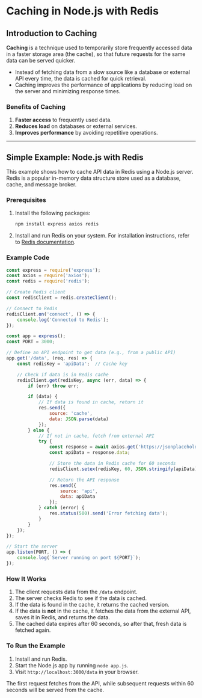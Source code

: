 
# Caching in Node.js with Redis

## Introduction to Caching

**Caching** is a technique used to temporarily store frequently accessed data in a faster storage area (the cache), so that future requests for the same data can be served quicker.

- Instead of fetching data from a slow source like a database or external API every time, the data is cached for quick retrieval.
- Caching improves the performance of applications by reducing load on the server and minimizing response times.

### Benefits of Caching
1. **Faster access** to frequently used data.
2. **Reduces load** on databases or external services.
3. **Improves performance** by avoiding repetitive operations.

---

## Simple Example: Node.js with Redis

This example shows how to cache API data in Redis using a Node.js server. Redis is a popular in-memory data structure store used as a database, cache, and message broker.

### Prerequisites

1. Install the following packages:
    ```bash
    npm install express axios redis
    ```

2. Install and run Redis on your system. For installation instructions, refer to [Redis documentation](https://redis.io/documentation).

### Example Code

```javascript
const express = require('express');
const axios = require('axios');
const redis = require('redis');

// Create Redis client
const redisClient = redis.createClient();

// Connect to Redis
redisClient.on('connect', () => {
    console.log('Connected to Redis');
});

const app = express();
const PORT = 3000;

// Define an API endpoint to get data (e.g., from a public API)
app.get('/data', (req, res) => {
    const redisKey = 'apiData';  // Cache key

    // Check if data is in Redis cache
    redisClient.get(redisKey, async (err, data) => {
        if (err) throw err;

        if (data) {
            // If data is found in cache, return it
            res.send({
                source: 'cache',
                data: JSON.parse(data)
            });
        } else {
            // If not in cache, fetch from external API
            try {
                const response = await axios.get('https://jsonplaceholder.typicode.com/posts');
                const apiData = response.data;

                // Store the data in Redis cache for 60 seconds
                redisClient.setex(redisKey, 60, JSON.stringify(apiData));

                // Return the API response
                res.send({
                    source: 'api',
                    data: apiData
                });
            } catch (error) {
                res.status(500).send('Error fetching data');
            }
        }
    });
});

// Start the server
app.listen(PORT, () => {
    console.log(`Server running on port ${PORT}`);
});
```

### How It Works

1. The client requests data from the `/data` endpoint.
2. The server checks Redis to see if the data is cached.
3. If the data is found in the cache, it returns the cached version.
4. If the data is **not** in the cache, it fetches the data from the external API, saves it in Redis, and returns the data.
5. The cached data expires after 60 seconds, so after that, fresh data is fetched again.

### To Run the Example

1. Install and run Redis.
2. Start the Node.js app by running `node app.js`.
3. Visit `http://localhost:3000/data` in your browser.

The first request fetches from the API, while subsequent requests within 60 seconds will be served from the cache.
